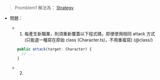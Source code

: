 > Promblem1 解法為： [Strategy](../../02_Strategy/README.md)

- 問題：

  - 1. 每產生新職業，則須重新覆蓋以下程式碼，即便使用相同 attack 方式
       (只能選一種寫在原始 class (Character.ts)，不用重複寫)
       (@class/)

    ```typescript
    public attack(target: Character) {
      // ...
    }
    ```

  - 2.
